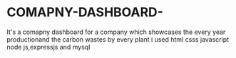 # COMAPNY-DASHBOARD-
It's a comapny dashboard for a company which showcases the every year productionand the carbon wastes by every plant i used  html csss javascript node js,expressjs and mysql 
